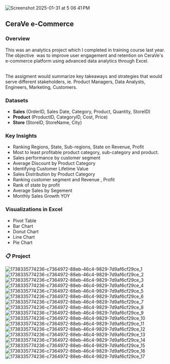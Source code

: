 ![Screenshot 2025-01-31 at 5 06 41 PM](https://github.com/user-attachments/assets/6af979ec-08bd-400d-9758-8ec2c85ffe63)

## CeraVe e-Commerce 
### Overview  
This was an analytics project which I completed in training course last year. The objective ‬ 
‭was to improve user engagement and retention on CeraVe's e-commerce platform using advanced‬
data analytics through Excel.  
‭

‬‭The assigment would summarize key takeaways and strategies that would serve different stakeholders, ie.  Product Managers, Data Analysts, Engineers, Marketing, Customers.
‭  
### Datasets
- **Sales** (OrderID, Sales Date, Category, Product, Quantity, StoreID)
- **Product** (ProductID, CategoryID, Cost, Price)
- **Store** (StoreID, StoreName, City)


### Key Insights  
- Ranking Regions, State, Sub-regions, State on Revenue, Profit
- Most to least profitable product category, sub-category and product.
- Sales performance by customer segment
- Average Discount by Product Category
- Identifying Customer Lifetime Value
- Sales Distribution by Product Category
- Ranking customer segment and Revenue , Profit
- Rank of state by profit
- Average Sales by Segement
- Monthly Sales Growth YOY

### Visualizations in Excel
- Pivot Table
- Bar Chart
- Donut Chart
- Line Chart
- Pie Chart


### 📋 Project
![1738335774236-c7364972-88eb-46c4-9829-7d9af6cf29ce_1](https://github.com/user-attachments/assets/5963bca0-96fb-4406-aec5-624a104a2966)
![1738335774236-c7364972-88eb-46c4-9829-7d9af6cf29ce_2](https://github.com/user-attachments/assets/a71ff08a-f4af-44f4-a2de-38d6bfc414f5)
![1738335774236-c7364972-88eb-46c4-9829-7d9af6cf29ce_3](https://github.com/user-attachments/assets/a3528102-d252-44da-a569-815a1a7d7ed6)
![1738335774236-c7364972-88eb-46c4-9829-7d9af6cf29ce_4](https://github.com/user-attachments/assets/4b4b8ddb-4aa2-4026-b4df-024f3c7de6a7)
![1738335774236-c7364972-88eb-46c4-9829-7d9af6cf29ce_5](https://github.com/user-attachments/assets/cb61f4ed-bbac-4ff5-95e7-da4f4d100898)
![1738335774236-c7364972-88eb-46c4-9829-7d9af6cf29ce_6](https://github.com/user-attachments/assets/58555d5c-3962-47ee-9d79-4cbd646d3ad7)
![1738335774236-c7364972-88eb-46c4-9829-7d9af6cf29ce_7](https://github.com/user-attachments/assets/40be136f-fe52-4cd1-85ad-b59f7429b1cb)
![1738335774236-c7364972-88eb-46c4-9829-7d9af6cf29ce_8](https://github.com/user-attachments/assets/b7c5c4e5-35f0-4b5a-bf29-24dd3aa7c373)
![1738335774236-c7364972-88eb-46c4-9829-7d9af6cf29ce_9](https://github.com/user-attachments/assets/f98ff7fc-33fb-4bd2-89ad-6b3270064bf5)
![1738335774236-c7364972-88eb-46c4-9829-7d9af6cf29ce_10](https://github.com/user-attachments/assets/d08c17a2-671d-41f5-bab1-92ebe0a0cc9f)
![1738335774236-c7364972-88eb-46c4-9829-7d9af6cf29ce_11](https://github.com/user-attachments/assets/457ea152-6292-45d8-b485-54e7b3e15d57)
![1738335774236-c7364972-88eb-46c4-9829-7d9af6cf29ce_12](https://github.com/user-attachments/assets/6f17c079-7ba8-4d52-802c-4cc47d05202c)
![1738335774236-c7364972-88eb-46c4-9829-7d9af6cf29ce_13](https://github.com/user-attachments/assets/d1ac195b-9491-45c8-b639-802d478a051b)
![1738335774236-c7364972-88eb-46c4-9829-7d9af6cf29ce_14](https://github.com/user-attachments/assets/24b6e4b5-4e78-4d7e-8c81-461599f92671)
![1738335774236-c7364972-88eb-46c4-9829-7d9af6cf29ce_15](https://github.com/user-attachments/assets/bffeda47-6161-4fa2-8729-ba664c5f0035)
![1738335774236-c7364972-88eb-46c4-9829-7d9af6cf29ce_16](https://github.com/user-attachments/assets/e7ba0790-1c3e-4c83-b109-49a835aed778)
![1738335774236-c7364972-88eb-46c4-9829-7d9af6cf29ce_17](https://github.com/user-attachments/assets/72afd938-77fc-4eea-a445-75ea314ae7a7)

